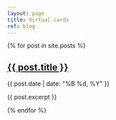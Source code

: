 ```yaml
---
layout: page
title: Virtual cards
ref: blog
---
```


<!-- Page Content -->
<div class="blog-posts">
  {% for post in site.posts %}
    <h2><a href="{{ site.baseurl }}{{ post.url }}">{{ post.title }}</a></h2>
    <p class="post-meta">{{ post.date | date: "%B %d, %Y" }}</p>
    <p>{{ post.excerpt }}</p>
  {% endfor %}
</div>
